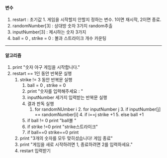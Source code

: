 #### 변수
1. restart : 초기값 1. 게임을 시작할지 안할지 정하는 변수. 1이면 재시작, 2이면 종료.
2. randomNumber[3] : 상대방 숫자 3가지 random추출
3. inputNumber[3] : 제시하는 숫자 3가지 
4. ball = 0 , strike = 0 : 볼과 스트라이크 개수 카운팅 

---
    
#### 알고리즘
1. print "숫자 야구 게임을 시작합니다."
2. restart == 1인 동안 반복문 실행
   1. strike != 3 동안 반복문 실행 
      1. ball = 0 , strike = 0
      2. print "숫자를 입력해주세요 : "
      3. inputNumber 세가지 입력받는 반복문 실행
      4. 결과 판독 실행 
         1. for randomNUmber i 
            2. for inputNumber j
               3. if inputNumber[j] == randomNumber[i]
                  4. if i==j strike +1
                  5. else ball +1
      5. if ball != 0 print "ball볼 "
      6. if strike !=0 print "strike스트라이크"
      7. if ball==0 strike==0 print 
   2. print "3개의 숫자를 모두 맞히셨습니다! 게임 종료"
   3. print "게임을 새로 시작하려면 1, 종료하려면 2를 입력하세요."
   4. restart 입력받기